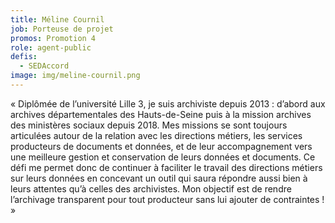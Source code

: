 ```yaml
---
title: Méline Cournil
job: Porteuse de projet
promos: Promotion 4
role: agent-public
defis:
  - SEDAccord
image: img/meline-cournil.png
---
```

« Diplômée de l’université Lille 3, je suis archiviste depuis 2013 : d’abord aux archives départementales des Hauts-de-Seine puis à la mission archives des ministères sociaux depuis 2018. Mes missions se sont toujours articulées autour de la relation avec les directions métiers, les services producteurs de documents et données, et de leur accompagnement vers une meilleure gestion et conservation de leurs données et documents. Ce défi me permet donc de continuer à faciliter le travail des directions métiers sur leurs données en concevant un outil qui saura répondre aussi bien à leurs attentes qu’à celles des archivistes. Mon objectif est de rendre l’archivage transparent pour tout producteur sans lui ajouter de contraintes ! »